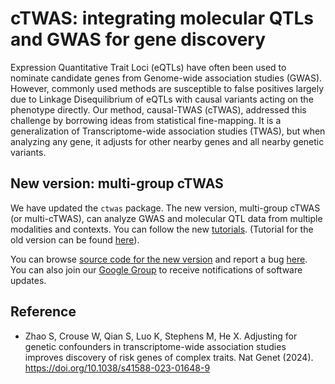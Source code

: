 # cTWAS: integrating molecular QTLs and GWAS for gene discovery

Expression Quantitative Trait Loci (eQTLs) have often been used to nominate candidate genes from Genome-wide association studies (GWAS). However, commonly used methods are susceptible to false positives largely due to Linkage Disequilibrium of eQTLs with causal variants acting on the phenotype directly. Our method, causal-TWAS (cTWAS), addressed this challenge by borrowing ideas from statistical fine-mapping. It is a generalization of Transcriptome-wide association studies (TWAS), but when analyzing any gene, it adjusts for other nearby genes and all nearby genetic variants.  

## New version: multi-group cTWAS

We have updated the `ctwas` package. The new version, multi-group cTWAS (or multi-cTWAS), can analyze GWAS and molecular QTL data from multiple modalities and contexts. 
You can follow the new [tutorials](https://xinhe-lab.github.io/multigroup_ctwas/). (Tutorial for the old version can be found [here](https://xinhe-lab.github.io/ctwas/articles/ctwas_summary_statistics.html)).

You can browse [source code for the new version](https://github.com/xinhe-lab/ctwas/tree/multigroup) and report a bug [here](https://github.com/xinhe-lab/ctwas/issues). You can also join our [Google Group](https://groups.google.com/g/ctwas_users) to receive notifications of software updates. 

## Reference

  - Zhao S, Crouse W, Qian S, Luo K, Stephens M, He X. Adjusting for genetic confounders in transcriptome-wide association studies improves discovery of risk genes of complex traits. Nat Genet (2024). https://doi.org/10.1038/s41588-023-01648-9

